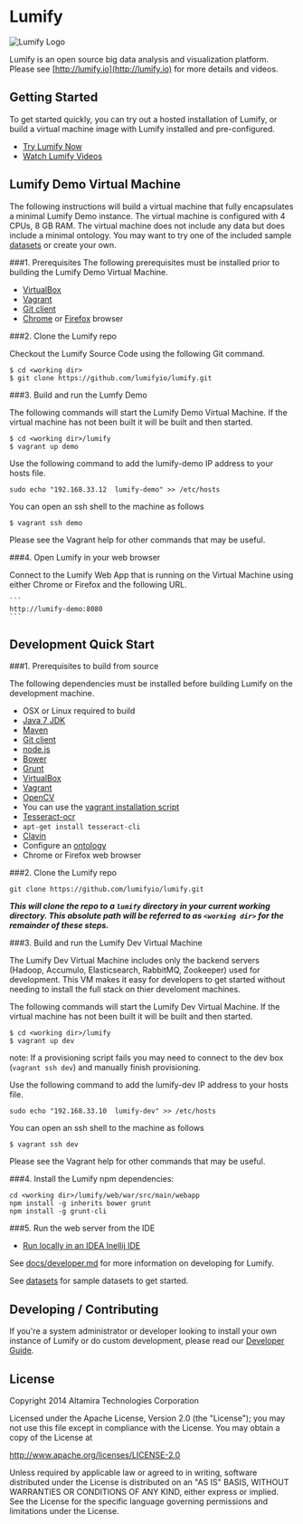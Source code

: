 # Lumify

![Lumify Logo](web/war/src/main/webapp/img/lumify-logo.png?raw=true)

Lumify is an open source big data analysis and visualization platform. Please see [http://lumify.io](http://lumify.io) for more details and videos.

## Getting Started

To get started quickly, you can try out a hosted installation of Lumify, or build a virtual machine image with Lumify installed and pre-configured.

- [Try Lumify Now](http://lumify.io/try.html)
- [Watch Lumify Videos](https://www.youtube.com/playlist?list=PLDX7b-6_sNA7SCJw5rB9EF0TDpQyrO2XR)

## Lumify Demo Virtual Machine
The following instructions will build a virtual machine that fully encapsulates a minimal Lumify Demo instance.  The virtual machine is configured with 4 CPUs, 8 GB RAM.  The virtual machine does not include any data but does include a minimal ontology.  You may want to try one of the included sample [datasets](datasets) or create your own.

###1. Prerequisites
The following prerequisites must be installed prior to building the Lumify Demo Virtual Machine.
	
- [VirtualBox](https://www.virtualbox.org/)
- [Vagrant](https://www.vagrantup.com/)
- [Git client](http://git-scm.com/)
- [Chrome](http://www.google.com/chrome/) or [Firefox](https://www.mozilla.org/en-US/firefox/new/) browser

###2. Clone the Lumify repo

Checkout the Lumify Source Code using the following Git command.

	$ cd <working dir>
	$ git clone https://github.com/lumifyio/lumify.git

###3. Build and run the Lumfy Demo

The following commands will start the Lumify Demo Virtual Machine.  If the virtual machine has not been built it will be built and then started.

	$ cd <working dir>/lumify
	$ vagrant up demo

Use the following command to add the lumify-demo IP address to your hosts file.

	sudo echo "192.168.33.12  lumify-demo" >> /etc/hosts
	
You can open an ssh shell to the machine as follows

	$ vagrant ssh demo
	
Please see the Vagrant help for other commands that may be useful.

###4. Open Lumify in your web browser

Connect to the Lumify Web App that is running on the Virtual Machine using either Chrome or Firefox and the following URL.

	```
	http://lumify-demo:8080
	```

## Development Quick Start

###1. Prerequisites to build from source

The following dependencies must be installed before building Lumify on the development machine.

- OSX or Linux required to build
- [Java 7 JDK](http://www.oracle.com/technetwork/java/javase/downloads)
- [Maven](https://maven.apache.org/)
- [Git client](http://git-scm.com/)
- [node.js](https://nodejs.org/)
- [Bower](http://bower.io/)
- [Grunt](http://gruntjs.com/)
- [VirtualBox](https://www.virtualbox.org/)
- [Vagrant](https://www.vagrantup.com/)
- [OpenCV](http://opencv.org/)
 - You can use the [vagrant installation script](https://github.com/lumifyio/lumify/blob/develop/vagrant/scripts/install-opencv.sh)
- [Tesseract-ocr](https://code.google.com/p/tesseract-ocr/)
 - `apt-get install tesseract-cli`
- [Clavin](https://github.com/lumifyio/lumify/blob/develop/docs/CLAVIN.md)
- Configure an [ontology](https://github.com/lumifyio/lumify/blob/develop/docs/ontology.md)
- Chrome or Firefox web browser

###2. Clone the Lumify repo

    git clone https://github.com/lumifyio/lumify.git
    
   **_This will clone the repo to a `lumify` directory in your current working directory.  This absolute path will be referred to as `<working dir>` for the remainder of these steps._**

###3. Build and run the Lumify Dev Virtual Machine

The Lumify Dev Virtual Machine includes only the backend servers (Hadoop, Accumulo, Elasticsearch, RabbitMQ, Zookeeper) used for development.  This VM makes it easy for developers to get started without needing to install the full stack on thier develoment machines.

The following commands will start the Lumify Dev Virtual Machine.  If the virtual machine has not been built it will be built and then started.

	$ cd <working dir>/lumify
	$ vagrant up dev

note: If a provisioning script fails you may need to connect to the dev box (`vagrant ssh dev`) and manually finish provisioning.

Use the following command to add the lumify-dev IP address to your hosts file.

	sudo echo "192.168.33.10  lumify-dev" >> /etc/hosts
	
You can open an ssh shell to the machine as follows

	$ vagrant ssh dev
	
Please see the Vagrant help for other commands that may be useful.

###4. Install the Lumify npm dependencies:
    
    cd <working dir>/lumify/web/war/src/main/webapp
    npm install -g inherits bower grunt
    npm install -g grunt-cli
    
###5. Run the web server from the IDE
   * [Run locally in an IDEA Inellij IDE](docs/ide.md)

See [docs/developer.md](docs/developer.md) for more information on developing for Lumify.

See [datasets](datasets) for sample datasets to get started.

## Developing / Contributing

If you're a system administrator or developer looking to install your own instance of Lumify or do custom development,
please read our [Developer Guide](docs/developer.md).


## License

Copyright 2014 Altamira Technologies Corporation

Licensed under the Apache License, Version 2.0 (the "License");
you may not use this file except in compliance with the License.
You may obtain a copy of the License at

   http://www.apache.org/licenses/LICENSE-2.0

Unless required by applicable law or agreed to in writing, software
distributed under the License is distributed on an "AS IS" BASIS,
WITHOUT WARRANTIES OR CONDITIONS OF ANY KIND, either express or implied.
See the License for the specific language governing permissions and
limitations under the License.
